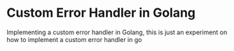 # Custom Error Handler in Golang 

Implementing a custom error handler in Golang, this is just an experiment on how to implement a custom error handler 
in go

